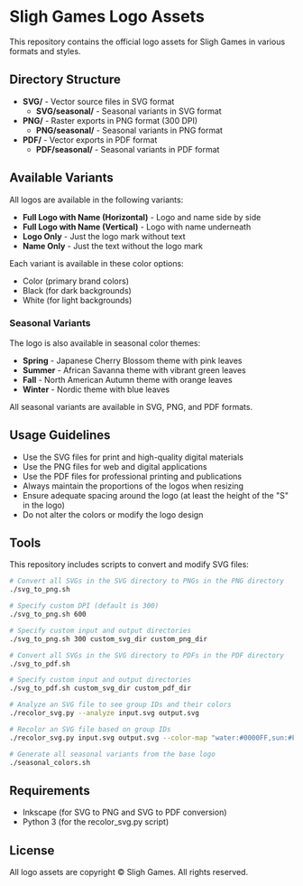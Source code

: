 # Sligh Games Logo Assets

This repository contains the official logo assets for Sligh Games in various formats and styles.

## Directory Structure

- **SVG/** - Vector source files in SVG format
  - **SVG/seasonal/** - Seasonal variants in SVG format
- **PNG/** - Raster exports in PNG format (300 DPI)
  - **PNG/seasonal/** - Seasonal variants in PNG format
- **PDF/** - Vector exports in PDF format
  - **PDF/seasonal/** - Seasonal variants in PDF format

## Available Variants

All logos are available in the following variants:

- **Full Logo with Name (Horizontal)** - Logo and name side by side
- **Full Logo with Name (Vertical)** - Logo with name underneath
- **Logo Only** - Just the logo mark without text
- **Name Only** - Just the text without the logo mark

Each variant is available in these color options:
- Color (primary brand colors)
- Black (for dark backgrounds)
- White (for light backgrounds)

### Seasonal Variants

The logo is also available in seasonal color themes:
- **Spring** - Japanese Cherry Blossom theme with pink leaves
- **Summer** - African Savanna theme with vibrant green leaves
- **Fall** - North American Autumn theme with orange leaves
- **Winter** - Nordic theme with blue leaves

All seasonal variants are available in SVG, PNG, and PDF formats.

## Usage Guidelines

- Use the SVG files for print and high-quality digital materials
- Use the PNG files for web and digital applications
- Use the PDF files for professional printing and publications
- Always maintain the proportions of the logos when resizing
- Ensure adequate spacing around the logo (at least the height of the "S" in the logo)
- Do not alter the colors or modify the logo design

## Tools

This repository includes scripts to convert and modify SVG files:

```bash
# Convert all SVGs in the SVG directory to PNGs in the PNG directory
./svg_to_png.sh

# Specify custom DPI (default is 300)
./svg_to_png.sh 600

# Specify custom input and output directories
./svg_to_png.sh 300 custom_svg_dir custom_png_dir

# Convert all SVGs in the SVG directory to PDFs in the PDF directory
./svg_to_pdf.sh

# Specify custom input and output directories
./svg_to_pdf.sh custom_svg_dir custom_pdf_dir

# Analyze an SVG file to see group IDs and their colors
./recolor_svg.py --analyze input.svg output.svg

# Recolor an SVG file based on group IDs
./recolor_svg.py input.svg output.svg --color-map "water:#0000FF,sun:#FFFF00"

# Generate all seasonal variants from the base logo
./seasonal_colors.sh
```

## Requirements

- Inkscape (for SVG to PNG and SVG to PDF conversion)
- Python 3 (for the recolor_svg.py script)

## License

All logo assets are copyright © Sligh Games. All rights reserved.
